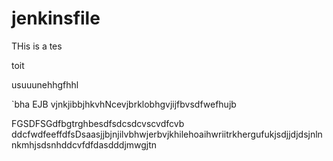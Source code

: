 # jenkinsfile
THis is a tes 


toit 

usuuunehhgfhhl


`bha
EJB vjnkjibbjhkvhNcevjbrklobhgvjijfbvsdfwefhujb

FGSDFSGdfbgtrghbesdfsdcsdcvscvdfcvb ddcfwdfeeffdfsDsaasjjbjnjilvbhwjerbvjkhilehoaihwriitrkhergufukjsdjjdjdsjnlnnkmhjsdsnhddcvfdfdasdddjmwgjtn

